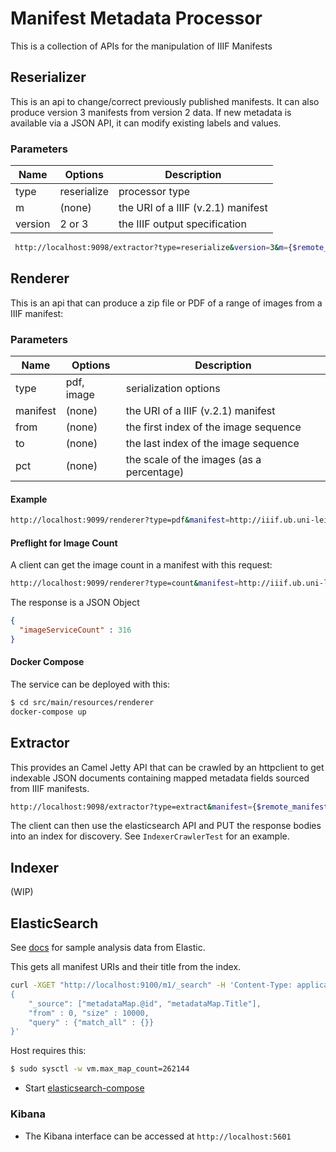 # Manifest Metadata Processor

This is a collection of APIs for the manipulation of IIIF Manifests

## Reserializer

This is an api to change/correct previously published manifests.  It can also produce version 3 manifests from version 2 data.
If new metadata is available via a JSON API, it can modify existing labels and values.

### Parameters
| Name | Options | Description |
| ---- | ------- | ------- |
| type | reserialize | processor type |
| m | (none) | the URI of a IIIF (v.2.1) manifest |
| version | 2 or 3   | the IIIF output specification |

```bash
 http://localhost:9098/extractor?type=reserialize&version=3&m={$remote_manifest_URI}
 ```

## Renderer

This is an api that can produce a zip file or PDF of a range of images from a IIIF manifest:

### Parameters
| Name | Options | Description |
| ---- | ------- | ------- |
| type | pdf, image | serialization options |
| manifest | (none) | the URI of a IIIF (v.2.1) manifest |
| from | (none)    | the first index of the image sequence |
| to | (none)    | the last index of the image sequence |
| pct | (none)    | the scale of the images (as a percentage)|

#### Example
```bash
http://localhost:9099/renderer?type=pdf&manifest=http://iiif.ub.uni-leipzig.de/0000009000/manifest.json&from=1&to=30&pct=25`
```

#### Preflight for Image Count
A client can get the image count in a manifest with this request:
```bash
http://localhost:9099/renderer?type=count&manifest=http://iiif.ub.uni-leipzig.de/0000009000/manifest.json
```

The response is a JSON Object
```json
{
  "imageServiceCount" : 316
}
```

#### Docker Compose
The service can be deployed with this:
```bash
$ cd src/main/resources/renderer
docker-compose up
```

## Extractor
This provides an Camel Jetty API that can be crawled by an httpclient to get indexable JSON documents containing mapped metadata fields
 sourced from IIIF manifests.

 ```bash
 http://localhost:9098/extractor?type=extract&manifest={$remote_manifest_URI}
 ```

The client can then use the elasticsearch API and PUT the response bodies into an index for discovery.
See `IndexerCrawlerTest` for an example.

## Indexer
(WIP)

## ElasticSearch

See [docs](https://github.com/ub-leipzig/manifest-metadata-processor/blob/master/docs) for sample analysis data from Elastic.

This gets all manifest URIs and their title from the index.

```bash
curl -XGET "http://localhost:9100/m1/_search" -H 'Content-Type: application/json' -d'
{
    "_source": ["metadataMap.@id", "metadataMap.Title"],
    "from" : 0, "size" : 10000,
    "query" : {"match_all" : {}}
}'
```

Host requires this:
```bash
$ sudo sysctl -w vm.max_map_count=262144
```
* Start [elasticsearch-compose](https://github.com/ub-leipzig/manifest-metadata-processor/blob/master/src/main/resources/docker-compose.yml)

### Kibana
* The Kibana interface can be accessed at `http://localhost:5601`